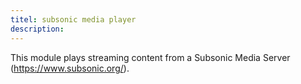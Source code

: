 ```yaml
---
titel: subsonic media player
description: 
---
```

This module plays streaming content from a Subsonic Media Server (https://www.subsonic.org/).
